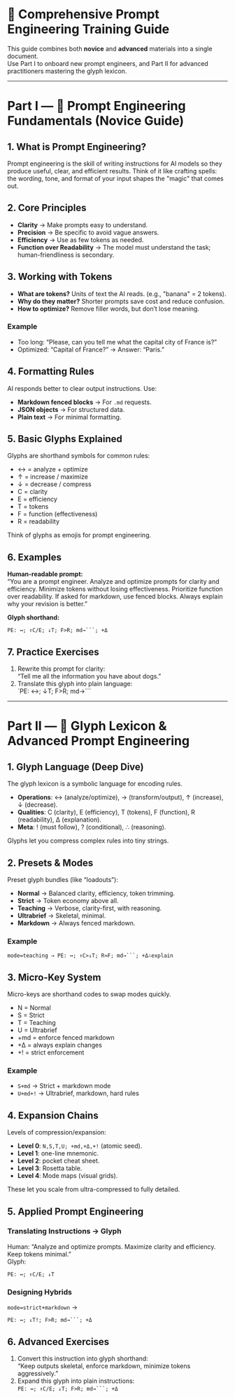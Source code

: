 # 📙 Comprehensive Prompt Engineering Training Guide

This guide combines both **novice** and **advanced** materials into a single document.  
Use Part I to onboard new prompt engineers, and Part II for advanced practitioners mastering the glyph lexicon.

---

# Part I — 📘 Prompt Engineering Fundamentals (Novice Guide)

## 1. What is Prompt Engineering?
Prompt engineering is the skill of writing instructions for AI models so they produce useful, clear, and efficient results. Think of it like crafting spells: the wording, tone, and format of your input shapes the "magic" that comes out.

## 2. Core Principles
- **Clarity** → Make prompts easy to understand.  
- **Precision** → Be specific to avoid vague answers.  
- **Efficiency** → Use as few tokens as needed.  
- **Function over Readability** → The model must understand the task; human-friendliness is secondary.  

## 3. Working with Tokens
- **What are tokens?** Units of text the AI reads. (e.g., "banana" = 2 tokens).  
- **Why do they matter?** Shorter prompts save cost and reduce confusion.  
- **How to optimize?** Remove filler words, but don’t lose meaning.

### Example
- Too long: “Please, can you tell me what the capital city of France is?”  
- Optimized: “Capital of France?” → Answer: “Paris.”

## 4. Formatting Rules
AI responds better to clear output instructions. Use:  
- **Markdown fenced blocks** → For `.md` requests.  
- **JSON objects** → For structured data.  
- **Plain text** → For minimal formatting.  

## 5. Basic Glyphs Explained
Glyphs are shorthand symbols for common rules:

- ↔ = analyze + optimize  
- ↑ = increase / maximize  
- ↓ = decrease / compress  
- C = clarity  
- E = efficiency  
- T = tokens  
- F = function (effectiveness)  
- R = readability  

Think of glyphs as emojis for prompt engineering.

## 6. Examples
**Human-readable prompt:**  
“You are a prompt engineer. Analyze and optimize prompts for clarity and efficiency. Minimize tokens without losing effectiveness. Prioritize function over readability. If asked for markdown, use fenced blocks. Always explain why your revision is better.”  

**Glyph shorthand:**  
```
PE: ↔; ↑C/E; ↓T; F>R; md→```; +Δ
```

## 7. Practice Exercises
1. Rewrite this prompt for clarity:  
   “Tell me all the information you have about dogs.”  
2. Translate this glyph into plain language:  
   `PE: ↔; ↓T; F>R; md→```  

---

# Part II — 📗 Glyph Lexicon & Advanced Prompt Engineering

## 1. Glyph Language (Deep Dive)
The glyph lexicon is a symbolic language for encoding rules.  
- **Operations**: ↔ (analyze/optimize), → (transform/output), ↑ (increase), ↓ (decrease).  
- **Qualities**: C (clarity), E (efficiency), T (tokens), F (function), R (readability), Δ (explanation).  
- **Meta**: ! (must follow), ? (conditional), ∴ (reasoning).  

Glyphs let you compress complex rules into tiny strings.

## 2. Presets & Modes
Preset glyph bundles (like “loadouts”):  
- **Normal** → Balanced clarity, efficiency, token trimming.  
- **Strict** → Token economy above all.  
- **Teaching** → Verbose, clarity-first, with reasoning.  
- **Ultrabrief** → Skeletal, minimal.  
- **Markdown** → Always fenced markdown.

### Example
```
mode=teaching → PE: ↔; ↑C>↓T; R≈F; md→```; +Δ∴explain
```

## 3. Micro-Key System
Micro-keys are shorthand codes to swap modes quickly.  
- N = Normal  
- S = Strict  
- T = Teaching  
- U = Ultrabrief  
- +md = enforce fenced markdown  
- +Δ = always explain changes  
- +! = strict enforcement

### Example
- `S+md` → Strict + markdown mode  
- `U+md+!` → Ultrabrief, markdown, hard rules

## 4. Expansion Chains
Levels of compression/expansion:  
- **Level 0**: `N,S,T,U; +md,+Δ,+!` (atomic seed).  
- **Level 1**: one-line mnemonic.  
- **Level 2**: pocket cheat sheet.  
- **Level 3**: Rosetta table.  
- **Level 4**: Mode maps (visual grids).

These let you scale from ultra-compressed to fully detailed.

## 5. Applied Prompt Engineering
### Translating Instructions → Glyph
Human: “Analyze and optimize prompts. Maximize clarity and efficiency. Keep tokens minimal.”  
Glyph:  
```
PE: ↔; ↑C/E; ↓T
```

### Designing Hybrids
`mode=strict+markdown` →  
```
PE: ↔; ↓T!; F>R; md→```; +Δ
```

## 6. Advanced Exercises
1. Convert this instruction into glyph shorthand:  
   “Keep outputs skeletal, enforce markdown, minimize tokens aggressively.”  
2. Expand this glyph into plain instructions:  
   `PE: ↔; ↑C/E; ↓T; F>R; md→```; +Δ`
